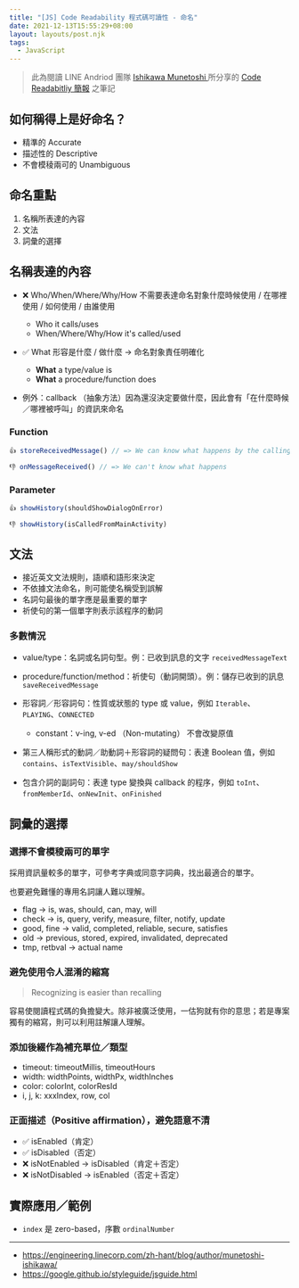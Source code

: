 ```yaml
---
title: "[JS] Code Readability 程式碼可讀性 - 命名"
date: 2021-12-13T15:55:29+08:00
layout: layouts/post.njk
tags:
  - JavaScript
---
```


> 此為閱讀 LINE Andriod 團隊 [Ishikawa Munetoshi ](https://engineering.linecorp.com/zh-hant/blog/author/munetoshi-ishikawa/) 所分享的 [Code Readabitliy 簡報](https://speakerdeck.com/munetoshi/code-readability) 之筆記

## 如何稱得上是好命名？

- 精準的 Accurate
- 描述性的 Descriptive
- 不會模稜兩可的 Unambiguous

## 命名重點

1. 名稱所表達的內容
2. 文法
3. 詞彙的選擇

## 名稱表達的內容

- ❌  Who/When/Where/Why/How 不需要表達命名對象什麼時候使用 / 在哪裡使用 / 如何使用 / 由誰使用
  - Who it calls/uses
  - When/Where/Why/How it's called/used

- ✅  What 形容是什麼 / 做什麼 → 命名對象責任明確化
  - **What** a type/value is
  - **What** a procedure/function does
- 例外：callback （抽象方法）因為還沒決定要做什麼，因此會有「在什麼時候／哪裡被呼叫」的資訊來命名

### Function

```js
👍 storeReceivedMessage() // => We can know what happens by the calling code

👎 onMessageReceived() // => We can't know what happens
```

### Parameter

```js
👍 showHistory(shouldShowDialogOnError)

👎 showHistory(isCalledFromMainActivity)
```



## 文法

- 接近英文文法規則，語順和語形來決定
- 不依據文法命名，則可能使名稱受到誤解
- 名詞句最後的單字應是最重要的單字
- 祈使句的第一個單字則表示該程序的動詞

### 多數情況

- value/type：名詞或名詞句型。例：已收到訊息的文字 `receivedMessageText`
- procedure/function/method：祈使句（動詞開頭）。例：儲存已收到的訊息 `saveReceivedMessage`



- 形容詞／形容詞句：性質或狀態的 type 或 value，例如 `Iterable`、`PLAYING`、`CONNECTED`
  - constant：v-ing, v-ed （Non-mutating） 不會改變原值
- 第三人稱形式的動詞／助動詞＋形容詞的疑問句：表達 Boolean 值，例如 `contains`、`isTextVisible`、`may/shouldShow`
- 包含介詞的副詞句：表達 type 變換與 callback 的程序，例如 `toInt`、`fromMemberId`、`onNewInit`、`onFinished`

## 詞彙的選擇

### 選擇不會模稜兩可的單字

採用資訊量較多的單字，可參考字典或同意字詞典，找出最適合的單字。

也要避免難懂的專用名詞讓人難以理解。

- flag → is, was, should, can, may, will
- check → is, query, verify, measure, filter, notify, update
- good, fine → valid, completed, reliable, secure, satisfies
- old → previous, stored, expired, invalidated, deprecated
- tmp, retbval → actual name

### 避免使用令人混淆的縮寫

> Recognizing is easier than recalling

容易使閱讀程式碼的負擔變大。除非被廣泛使用，一估狗就有你的意思；若是專案獨有的縮寫，則可以利用註解讓人理解。

### 添加後綴作為補充單位／類型

- timeout: timeoutMillis, timeoutHours
- width: widthPoints, widthPx, widthInches
- color: colorInt, colorResId
- i, j, k: xxxIndex, row, col

### 正面描述（Positive affirmation），避免語意不清

- ✅ isEnabled（肯定）
- ✅ isDisabled（否定）
- ❌ isNotEnabled → isDisabled（肯定＋否定）
- ❌ isNotDisabled → isEnabled（否定＋否定）



## 實際應用／範例

-  `index` 是 zero-based，序數 `ordinalNumber`



---

- https://engineering.linecorp.com/zh-hant/blog/author/munetoshi-ishikawa/
- https://google.github.io/styleguide/jsguide.html